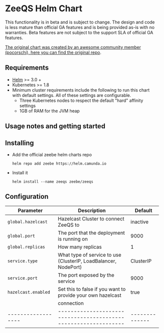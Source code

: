 # ZeeQS Helm Chart

This functionality is in beta and is subject to change. The design and code is less mature than official GA features and is being provided as-is with no warranties. Beta features are not subject to the support SLA of official GA features.

[The original chart was created by an awesome community member (pocorschi), here you can find the original repo](https://github.com/pocorschi/zeeqs-helm).

## Requirements

- [Helm](https://helm.sh/) >= 3.0 +
- Kubernetes >= 1.8
- Minimum cluster requirements include the following to run this chart with default settings. All of these settings are configurable.
  - Three Kubernetes nodes to respect the default "hard" affinity settings
  - 1GB of RAM for the JVM heap

## Usage notes and getting started

## Installing

- Add the official zeebe helm charts repo
  ```
  helm repo add zeebe https://helm.camunda.io
  ```
- Install it

  ```
  helm install --name zeeqs zeebe/zeeqs
  ```

## Configuration

| Parameter           | Description                                                     | Default        |
| ------------------- | --------------------------------------------------------------- | -------------- |
| `global.hazelcast`  | Hazelcast Cluster to connect ZeeQS to                           | inactive       |
| `global.port`       | The port that the deployment is running on                      | 9000           |
| `global.replicas`   | How many replicas                                               | 1              |
| `service.type`      | What type of service to use (ClusterIP, LoadBalancer, NodePort) | ClusterIP      |
| `service.port`      | The port exposed by the service                                 | 9000           |
| `hazelcast.enabled` | Set this to false if you want to provide your own hazelcast     | true           |
|                     | connection                                                      |                |
| ------------------  | --------------------------------------------------------------- | -------------- |
